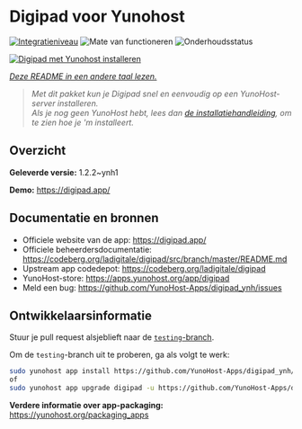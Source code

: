 <!--
NB: Deze README is automatisch gegenereerd door <https://github.com/YunoHost/apps/tree/master/tools/readme_generator>
Hij mag NIET handmatig aangepast worden.
-->

# Digipad voor Yunohost

[![Integratieniveau](https://dash.yunohost.org/integration/digipad.svg)](https://ci-apps.yunohost.org/ci/apps/digipad/) ![Mate van functioneren](https://ci-apps.yunohost.org/ci/badges/digipad.status.svg) ![Onderhoudsstatus](https://ci-apps.yunohost.org/ci/badges/digipad.maintain.svg)

[![Digipad met Yunohost installeren](https://install-app.yunohost.org/install-with-yunohost.svg)](https://install-app.yunohost.org/?app=digipad)

*[Deze README in een andere taal lezen.](./ALL_README.md)*

> *Met dit pakket kun je Digipad snel en eenvoudig op een YunoHost-server installeren.*  
> *Als je nog geen YunoHost hebt, lees dan [de installatiehandleiding](https://yunohost.org/install), om te zien hoe je 'm installeert.*

## Overzicht



**Geleverde versie:** 1.2.2~ynh1

**Demo:** <https://digipad.app/>
## Documentatie en bronnen

- Officiele website van de app: <https://digipad.app/>
- Officiele beheerdersdocumentatie: <https://codeberg.org/ladigitale/digipad/src/branch/master/README.md>
- Upstream app codedepot: <https://codeberg.org/ladigitale/digipad>
- YunoHost-store: <https://apps.yunohost.org/app/digipad>
- Meld een bug: <https://github.com/YunoHost-Apps/digipad_ynh/issues>

## Ontwikkelaarsinformatie

Stuur je pull request alsjeblieft naar de [`testing`-branch](https://github.com/YunoHost-Apps/digipad_ynh/tree/testing).

Om de `testing`-branch uit te proberen, ga als volgt te werk:

```bash
sudo yunohost app install https://github.com/YunoHost-Apps/digipad_ynh/tree/testing --debug
of
sudo yunohost app upgrade digipad -u https://github.com/YunoHost-Apps/digipad_ynh/tree/testing --debug
```

**Verdere informatie over app-packaging:** <https://yunohost.org/packaging_apps>
